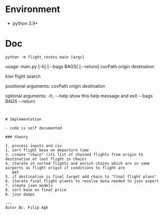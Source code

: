 # Environment

- python 3.9+

# Doc
```
python -m flight_routes.main [args]
````
usage: main.py [-h] [--bags BAGS] [--return] csvPath origin destination

kiwi flight search

positional arguments:
csvPath
origin
destination

optional arguments:
-h, --help   show this help message and exit
--bags BAGS
--return
````


# Implementation

- code is self documented

### theory

1. process inputs and csv
1. sort flight base on departure time
3. create "chain" (its list of chained flights from origin to destination of last flight in chain)
4. iterate in sorted flights and enrich chains which are in same airports as flight origin if conditions to flight are
   met
5. if destination is final target add chain to "final flight plans"
6. iterate final flight plants to resolve data needed to json export
7. create json models
8. sort base on final price
8. json dumps

---
Autor Bc. Filip Agh



